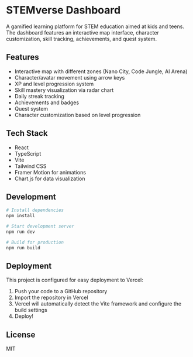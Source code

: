 # STEMverse Dashboard

A gamified learning platform for STEM education aimed at kids and teens. The dashboard features an interactive map interface, character customization, skill tracking, achievements, and quest system.

## Features

- Interactive map with different zones (Nano City, Code Jungle, AI Arena)
- Character/avatar movement using arrow keys
- XP and level progression system
- Skill mastery visualization via radar chart
- Daily streak tracking
- Achievements and badges
- Quest system
- Character customization based on level progression

## Tech Stack

- React
- TypeScript
- Vite
- Tailwind CSS
- Framer Motion for animations
- Chart.js for data visualization

## Development

```bash
# Install dependencies
npm install

# Start development server
npm run dev

# Build for production
npm run build
```

## Deployment

This project is configured for easy deployment to Vercel:

1. Push your code to a GitHub repository
2. Import the repository in Vercel
3. Vercel will automatically detect the Vite framework and configure the build settings
4. Deploy!

## License

MIT
